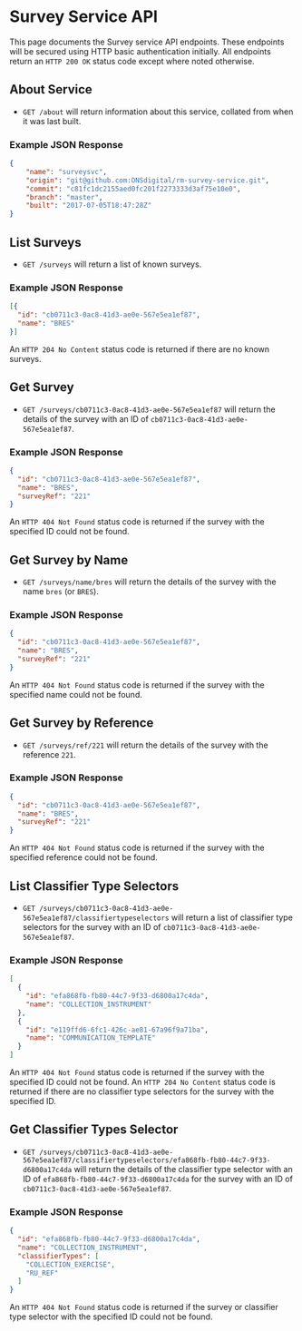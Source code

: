 # Survey Service API
This page documents the Survey service API endpoints. These endpoints will be secured using HTTP basic authentication initially. All endpoints return an `HTTP 200 OK` status code except where noted otherwise.

## About Service
* `GET /about` will return information about this service, collated from when it was last built.

### Example JSON Response
```json
{
    "name": "surveysvc",
    "origin": "git@github.com:ONSdigital/rm-survey-service.git",
    "commit": "c81fc1dc2155aed0fc201f2273333d3af75e10e0",
    "branch": "master",
    "built": "2017-07-05T18:47:28Z"
}
```

## List Surveys
* `GET /surveys` will return a list of known surveys.

### Example JSON Response
```json
[{
  "id": "cb0711c3-0ac8-41d3-ae0e-567e5ea1ef87",
  "name": "BRES"
}]
```

An `HTTP 204 No Content` status code is returned if there are no known surveys.

## Get Survey
* `GET /surveys/cb0711c3-0ac8-41d3-ae0e-567e5ea1ef87` will return the details of the survey with an ID of `cb0711c3-0ac8-41d3-ae0e-567e5ea1ef87`.

### Example JSON Response
```json
{
  "id": "cb0711c3-0ac8-41d3-ae0e-567e5ea1ef87",
  "name": "BRES",
  "surveyRef": "221"
}
```

An `HTTP 404 Not Found` status code is returned if the survey with the specified ID could not be found.

## Get Survey by Name
* `GET /surveys/name/bres` will return the details of the survey with the name `bres` (or `BRES`).

### Example JSON Response
```json
{
  "id": "cb0711c3-0ac8-41d3-ae0e-567e5ea1ef87",
  "name": "BRES",
  "surveyRef": "221"
}
```

An `HTTP 404 Not Found` status code is returned if the survey with the specified name could not be found.

## Get Survey by Reference
* `GET /surveys/ref/221` will return the details of the survey with the reference `221`.

### Example JSON Response
```json
{
  "id": "cb0711c3-0ac8-41d3-ae0e-567e5ea1ef87",
  "name": "BRES",
  "surveyRef": "221"
}
```

An `HTTP 404 Not Found` status code is returned if the survey with the specified reference could not be found.

## List Classifier Type Selectors
* `GET /surveys/cb0711c3-0ac8-41d3-ae0e-567e5ea1ef87/classifiertypeselectors` will return a list of classifier type selectors for the survey with an ID of `cb0711c3-0ac8-41d3-ae0e-567e5ea1ef87`.

### Example JSON Response
```json
[
  {
    "id": "efa868fb-fb80-44c7-9f33-d6800a17c4da",
    "name": "COLLECTION_INSTRUMENT"
  },
  {
    "id": "e119ffd6-6fc1-426c-ae81-67a96f9a71ba",
    "name": "COMMUNICATION_TEMPLATE"
  }
]
```

An `HTTP 404 Not Found` status code is returned if the survey with the specified ID could not be found. An `HTTP 204 No Content` status code is returned if there are no classifier type selectors for the survey with the specified ID.

## Get Classifier Types Selector
* `GET /surveys/cb0711c3-0ac8-41d3-ae0e-567e5ea1ef87/classifiertypeselectors/efa868fb-fb80-44c7-9f33-d6800a17c4da` will return the details of the classifier type selector with an ID of `efa868fb-fb80-44c7-9f33-d6800a17c4da` for the survey with an ID of `cb0711c3-0ac8-41d3-ae0e-567e5ea1ef87`.

### Example JSON Response
```json
{
  "id": "efa868fb-fb80-44c7-9f33-d6800a17c4da",
  "name": "COLLECTION_INSTRUMENT",
  "classifierTypes": [
    "COLLECTION_EXERCISE",
    "RU_REF"
  ]
}
```

An `HTTP 404 Not Found` status code is returned if the survey or classifier type selector with the specified ID could not be found.